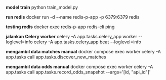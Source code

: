 **model train**
python train_model.py

**run redis**
docker run -d --name redis-p-app -p 6379:6379 redis

**testing redis**
docker exec redis-p-app redis-cli ping

**jalankan Celery worker**
celery -A app.tasks.celery_app worker --loglevel=info 
celery -A app.tasks.celery_app beat --loglevel=info

**mengambil data matches manual**
docker compose exec worker celery -A app.tasks call app.tasks.discover_new_matches

**mengambil data odds manual**
docker compose exec worker celery -A app.tasks call app.tasks.record_odds_snapshot --args='[id, "api_id"]'